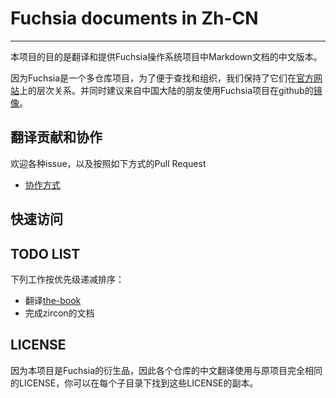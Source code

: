 # Fuchsia documents in Zh-CN
-----------------------------------

本项目的目的是翻译和提供Fuchsia操作系统项目中Markdown文档的中文版本。

因为Fuchsia是一个多仓库项目，为了便于查找和组织，我们保持了它们在[官方网站](https://fuchsia.googlesource.com)上的层次关系。并同时建议来自中国大陆的朋友使用Fuchsia项目在github的[镜像](https://github.com/fuchsia-mirror)。

## 翻译贡献和协作

欢迎各种issue，以及按照如下方式的Pull Request

* [协作方式](contribution.md)

## 快速访问

## TODO LIST

下列工作按优先级递减排序：

* 翻译[the-book](https://github.com/fuchsia-mirror/docs/tree/master/the-book)
* 完成zircon的文档

## LICENSE

因为本项目是Fuchsia的衍生品，因此各个仓库的中文翻译使用与原项目完全相同的LICENSE，你可以在每个子目录下找到这些LICENSE的副本。
